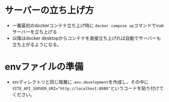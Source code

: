 # サーバーの立ち上げ方
- 一番最初のdockerコンテナ立ち上げ時に `docker compose up`コマンドでvueサーバーを立ち上げる
- 以降はdocker desktopからコンテナを直接立ち上げれば自動でサーバーも立ち上がるようになる。

# envファイルの準備
- srcディレクトリと同じ階層に`.env.development`を作成し、その中に`VITE_API_SERVER_URI="http://localhost:8080"`というコードを貼り付けてください。
